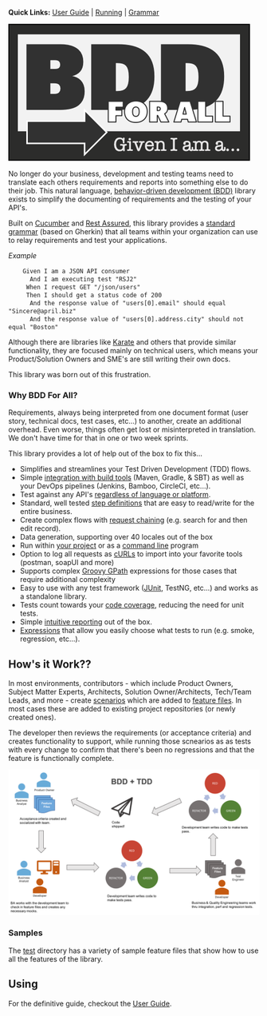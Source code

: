 **Quick Links:** [User Guide](docs/USERGUIDE.md) | [Running](docs/RUNNING.md) | [Grammar](docs/GRAMMAR.md)

![Logo](docs/samples/bdd-white-logo.png)

No longer do your business, development and testing teams need to translate each others requirements and reports into something else to do their job.  This natural language, [behavior-driven development (BDD)](https://en.wikipedia.org/wiki/Behavior-driven_development) library exists to simplify the documenting of requirements and the testing of your API's.

Built on <a href="https://cucumber.io/" target="_blank">Cucumber</a> and <a href="http://rest-assured.io/" target="_blank">Rest Assured</a>, this library provides a [standard grammar](docs/GRAMMAR.md) (based on Gherkin) that all teams within your organization can use to relay requirements and test your applications.

*Example*

```gherkin
    Given I am a JSON API consumer
      And I am executing test "RSJ2"
     When I request GET "/json/users"
     Then I should get a status code of 200
      And the response value of "users[0].email" should equal "Sincere@april.biz"
      And the response value of "users[0].address.city" should not equal "Boston"
```

Although there are libraries like <a href="https://github.com/intuit/karate" target="_blank">Karate</a> and others that provide similar functionality, they are focused mainly on technical users, which means your Product/Solution Owners and SME's are still writing their own docs.  

This library was born out of this frustration. 

### Why BDD For All?

Requirements, always being interpreted from one document format (user story, technical docs, test cases, etc...) to another, create an additional overhead. Even worse, things often get lost or misinterpreted in translation.  We don't have time for that in one or two week sprints.

This library provides a lot of help out of the box to fix this...

* Simplifies and streamlines your Test Driven Development (TDD) flows.
* Simple [integration with build tools](docs/RUNNING.md#running) (Maven, Gradle, & SBT) as well as your DevOps pipelines (Jenkins, Bamboo, CircleCI, etc...).
* Test against any API's [regardless of language or platform](docs/RUNNING.md#running-stand-alone).
* Standard, well tested [step definitions](docs/GRAMMAR.md) that are easy to read/write for the entire business.
* Create complex flows with [request chaining](docs/CHAINING.md) (e.g. search for and then edit record).
* Data generation, supporting over 40 locales out of the box
* Run within [your project](docs/RUNNING.md#running) or as a [command line](docs/RUNNING.md#running-stand-alone) program
* Option to log all requests as [cURLs](docs/OTHERFEATURES.md#curl-logging) to import into your favorite tools (postman, soapUI and more)
* Supports complex [Groovy GPath](docs/GPATH.md) expressions for those cases that require additional complexity
* Easy to use with any test framework ([JUnit](docs/RUNNING.md#running), TestNG, etc...) and works as a standalone library.
* Tests count towards your [code coverage](docs/OTHERFEATURES.md#jacoco-code-coverage), reducing the need for unit tests.
* Simple [intuitive reporting](docs/REPORTING.md) out of the box.
* [Expressions](docs/OTHERFEATURES.md#running-select-tests-aka-tagging) that allow you easily choose what tests to run (e.g. smoke, regression, etc...).

## How's it Work??

In most environments, contributors - which include Product Owners, Subject Matter Experts, Architects, Solution Owner/Architects, Tech/Team Leads, and more - create [scenarios](docs/SCENARIOS.md) which are added to [feature files](docs/FEATURES.md). In most cases these are added to existing project repositories (or newly created ones).

The developer then reviews the requirements (or acceptance criteria) and creates functionality to support, while running those scnearios as as tests with every change to confirm that there's been no regressions and that the feature is functionally complete.

![The BDD + TDD Workflow](docs/samples/bdd+tdd.png "BDD + TDD Workflow")

### Samples

The [test](src/test/resources/features/) directory has a variety of sample feature files that show how to use all the features of the library.

## Using

For the definitive guide, checkout the [User Guide](docs/USERGUIDE.md).



